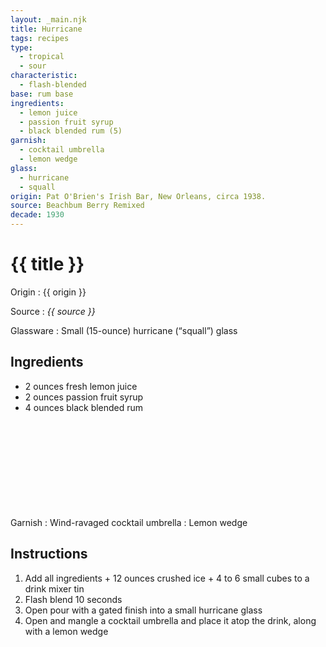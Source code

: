 ```yaml
---
layout: _main.njk
title: Hurricane
tags: recipes
type:
  - tropical
  - sour
characteristic:
  - flash-blended
base: rum base
ingredients:
  - lemon juice
  - passion fruit syrup
  - black blended rum (5)
garnish:
  - cocktail umbrella
  - lemon wedge
glass:
  - hurricane
  - squall
origin: Pat O'Brien's Irish Bar, New Orleans, circa 1938.
source: Beachbum Berry Remixed
decade: 1930
---
```

<!-- markdownlint-disable MD025 -->
# {{ title }}
<!-- markdownlint-disable MD025 -->

Origin
  : {{ origin }}

Source
  : <cite>{{ source }}</cite>

Glassware
  : Small (15-ounce) hurricane (<q>squall</q>) glass

## Ingredients

* 2 ounces fresh lemon juice
* 2 ounces passion fruit syrup
* 4 ounces black blended rum<icon-l space="1em" class="bigger" label="(5)"><span class="with-icon"><svg class="icon"><use href="/assets/images/icons/circle-5.svg#circle-5"></use></svg></span></icon-l>

Garnish
  : Wind-ravaged cocktail umbrella
  : Lemon wedge

## Instructions

1. Add all ingredients + 12 ounces crushed ice + 4 to 6 small cubes to a drink mixer tin
2. Flash blend 10 seconds
3. Open pour with a gated finish into a small hurricane glass
4. Open and mangle a cocktail umbrella and place it atop the drink, along with a lemon wedge
